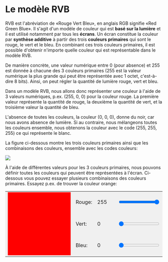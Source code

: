 # Le modèle RVB

RVB est l'abréviation de «Rouge Vert Bleu», en anglais RGB signifie «Red Green Blue». Il s'agit d'un modèle de couleur qui est **basé sur la lumière** et il est utilisé notamment par tous les **écrans**. Un écran constitue la couleur par **synthèse additive** à partir des trois **couleurs primaires** qui sont le rouge, le vert et le bleu. En combinant ces trois couleurs primaires, il est possible d'obtenir n'importe quelle couleur qui est représentable dans le modèle RVB.

De manière concrète, une valeur numérique entre 0 (pour absence) et 255 est donnée à chacune des 3 couleurs primaires (255 est la valeur numérique la plus grande qui peut être représentée avec 1 octet, c'est-à-dire 8 bits). Ainsi, on peut régler la quantité de lumière rouge, vert et bleu.

Dans un modèle RVB, nous allons donc représenter une couleur à l'aide de 3 valeurs numériques, p.ex. (255, 0, 0) pour la couleur rouge. La première valeur représente la quantité de rouge, la deuxième la quantité de vert, et la troisième valeur la quantité de bleu.

L'absence de toutes les couleurs, la couleur (0, 0, 0), donne du noir, car nous avons absence de lumière. Si au contraire, nous mélangeons toutes les couleurs ensemble, nous obtenons la couleur avec le code (255, 255, 255) ce qui représente le blanc.

La figure ci-dessous montre les trois couleurs primaires ainsi que les combinaisons des couleurs, ensemble avec les codes couleurs:

![](assets/modele-rgb.png)

À l'aide de différentes valeurs pour les 3 couleurs primaires, nous pouvons définir toutes les couleurs qui peuvent être représentées à l'écran. Ci-dessous vous pouvez essayer plusieurs combinaisons des couleurs primaires. Essayez p.ex. de trouver la couleur orange:


<table id="colors">
<tr style="background-color: #f0f0f0;">
  <td rowspan="3"><div id="col" style="width: 200px; height: 200px; background-color: #f00">&nbsp;</div></td>
  <td>Rouge:</td><td id="rval" style="width: 50px">255</td>
  <td><input oninput="renderColor()" type="range" id="r" min="0" max="255" step="1" value="255" /></td>
</tr>
<tr style="background-color: #f0f0f0;">
  <td>Vert:</td><td id="vval" style="width: 50px">0</td>
  <td><input oninput="renderColor()" type="range" id="v" min="0" max="255" step="1" value="0" /></td>
</tr>
<tr style="background-color: #f0f0f0;">
  <td>Bleu:</td><td id="bval" style="width: 50px">0</td>
  <td><input oninput="renderColor()" type="range" id="b" min="0" max="255" step="1" value="0" /></td>
</tr>
</table>
<script>
function renderColor () {
  const r = document.getElementById('r').value
  const v = document.getElementById('v').value
  const b = document.getElementById('b').value
  document.getElementById('col').style.backgroundColor = `rgb(${r}, ${v}, ${b})`
  document.getElementById('rval').innerHTML = r
  document.getElementById('vval').innerHTML = v
  document.getElementById('bval').innerHTML = b
}
renderColor()
</script>
